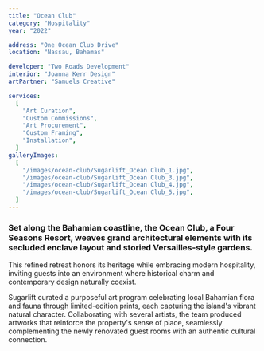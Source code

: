 ```yaml
---
title: "Ocean Club"
category: "Hospitality"
year: "2022"

address: "One Ocean Club Drive"
location: "Nassau, Bahamas"

developer: "Two Roads Development"
interior: "Joanna Kerr Design"
artPartner: "Samuels Creative"

services:
  [
    "Art Curation",
    "Custom Commissions",
    "Art Procurement",
    "Custom Framing",
    "Installation",
  ]
galleryImages:
  [
    "/images/ocean-club/Sugarlift_Ocean Club_1.jpg",
    "/images/ocean-club/Sugarlift_Ocean Club_3.jpg",
    "/images/ocean-club/Sugarlift_Ocean Club_4.jpg",
    "/images/ocean-club/Sugarlift_Ocean Club_5.jpg",
  ]
---
```


### Set along the Bahamian coastline, the Ocean Club, a Four Seasons Resort, weaves grand architectural elements with its secluded enclave layout and storied Versailles-style gardens.

This refined retreat honors its heritage while embracing modern hospitality, inviting guests into an environment where historical charm and contemporary design naturally coexist.

Sugarlift curated a purposeful art program celebrating local Bahamian flora and fauna through limited-edition prints, each capturing the island's vibrant natural character. Collaborating with several artists, the team produced artworks that reinforce the property's sense of place, seamlessly complementing the newly renovated guest rooms with an authentic cultural connection.
